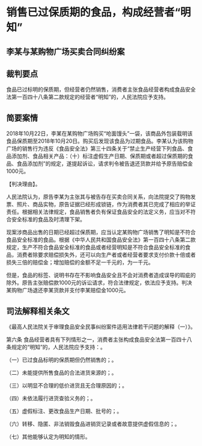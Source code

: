 # 销售已过保质期的食品，构成经营者“明知”



## 李某与某购物广场买卖合同纠纷案

## 裁判要点

食品已过标明的保质期，但经营者仍然销售，消费者主张食品经营者构成食品安全法第一百四十八条第二款规定的经营者“明知”的，人民法院应予支持。

## 简要案情

2018年10月22日，李某在某购物广场购买“呛面馒头”一袋，该商品外包装载明该食品保质期至2018年10月20日。购买后发现该食品为过期食品。李某认为该购物广场的销售行为违反《食品安全法》第三十四条关于“禁止生产经营下列食品、食品添加剂、食品相关产品：（十）标注虚假生产日期、保质期或者超过保质期的食品、食品添加剂”的规定，遂提起诉讼，请求判令被告退还货款并给予原告赔偿金1000元。

【判决理由】。

人民法院认为，原告李某为主张其与被告存在买卖合同关系，向法院提交了购物发票、照片、商品实物，原告证据已经形成锁链，作为消费者其已完成了相应的举证责任。根据相关法律规定，食品销售者负有保证食品安全的法定义务，应当对不符合安全标准的食品及时清理下架。

现案涉商品出售的日期已经超过保质期，应当认定某购物广场销售了明知是不符合食品安全标准的食品。根据《中华人民共和国食品安全法》第一百四十八条第二款规定，生产不符合食品安全标准的食品或者经营明知是不符合食品安全标准的食品，消费者除要求赔偿损失外，还可以向生产者或者经营者要求支付价款十倍或者损失三倍的赔偿金；增加赔偿的金额不足一千元的，为一千元。

但是，食品的标签、说明书存在不影响食品安全且不会对消费者造成误导的瑕疵的除外。原告主张赔偿款1000元的诉讼请求，符合法律规定，依法应予支持。判决某购物广场退还李某货款并支付李某赔偿金1000元。

## 司法解释相关条文

《最高人民法院关于审理食品安全民事纠纷案件适用法律若干问题的解释（一）》。

第六条 食品经营者具有下列情形之一，消费者主张构成食品安全法第一百四十八条规定的“明知”的，人民法院应予支持：。

（一）已过食品标明的保质期但仍然销售的；。

（二）未能提供所售食品的合法进货来源的；。

（三）以明显不合理的低价进货且无合理原因的；。

（四）未依法履行进货查验义务的；。

（五）虚假标注、更改食品生产日期、批号的；。

（六）转移、隐匿、非法销毁食品进销货记录或者故意提供虚假信息的；。

（七）其他能够认定为明知的情形。